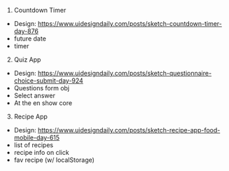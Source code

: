 1. Countdown Timer

- Design: https://www.uidesigndaily.com/posts/sketch-countdown-timer-day-876
- future date
- timer

2. Quiz App

- Design: https://www.uidesigndaily.com/posts/sketch-questionnaire-choice-submit-day-924
- Questions form obj
- Select answer
- At the en show core

3. Recipe App

- Design: https://www.uidesigndaily.com/posts/sketch-recipe-app-food-mobile-day-615
- list of recipes
- recipe info on click
- fav recipe (w/ localStorage)